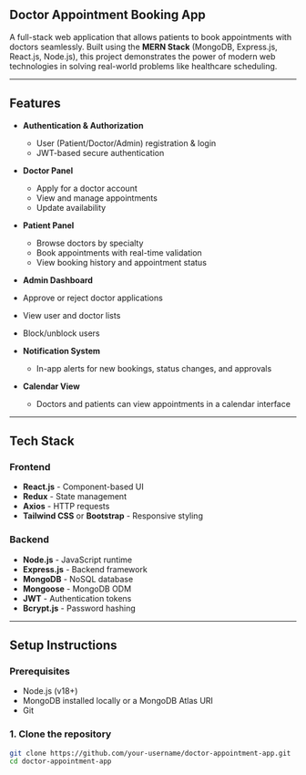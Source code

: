 ## Doctor Appointment Booking App

A full-stack web application that allows patients to book appointments with doctors seamlessly. Built using the **MERN Stack** (MongoDB, Express.js, React.js, Node.js), this project demonstrates the power of modern web technologies in solving real-world problems like healthcare scheduling.

---

##  Features

- **Authentication & Authorization**
  - User (Patient/Doctor/Admin) registration & login
  - JWT-based secure authentication

- **Doctor Panel**
  - Apply for a doctor account
  - View and manage appointments
  - Update availability

- **Patient Panel**
  - Browse doctors by specialty
  - Book appointments with real-time validation
  - View booking history and appointment status

-  **Admin Dashboard**
  - Approve or reject doctor applications
  - View user and doctor lists
  - Block/unblock users

- **Notification System**
  - In-app alerts for new bookings, status changes, and approvals

- **Calendar View**
  - Doctors and patients can view appointments in a calendar interface

---

## Tech Stack

### Frontend
- **React.js** - Component-based UI
- **Redux** - State management
- **Axios** - HTTP requests
- **Tailwind CSS** or **Bootstrap** - Responsive styling

### Backend
- **Node.js** - JavaScript runtime
- **Express.js** - Backend framework
- **MongoDB** - NoSQL database
- **Mongoose** - MongoDB ODM
- **JWT** - Authentication tokens
- **Bcrypt.js** - Password hashing

---

## Setup Instructions

### Prerequisites
- Node.js (v18+)
- MongoDB installed locally or a MongoDB Atlas URI
- Git

### 1. Clone the repository
```bash
git clone https://github.com/your-username/doctor-appointment-app.git
cd doctor-appointment-app
